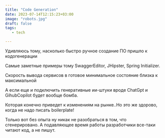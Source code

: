 ```yaml
---
title: "Code Generation"
date: 2023-07-14T12:15:23+03:00
image: "robots.jpg"
draft: false
tags:
   - tech

---
```



Удивляюсь тому, насколько быстро ручное создание ПО пришло к кодогенерации

Самые заметные примеры тому SwaggerEditor, JHipster, Spring Initializer.

Скорость вывода сервисов в готовое минимальное состояние близка к максимальной

А если еще и подключить генеративные ии-штуки вроде ChatGpt и GihubCopilot будет вообще бомба.

Которая конечно приведет к изменениям на рынке..Но это же здорово, когда не надо писать boilerplate!

Только вот без опыта ну никак не разобраться в том, что сгенерировано. А подавляющее время работы разработчики все-таки читают код, а не пишут.